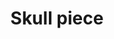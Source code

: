 ---
layout: item
title: Skull piece
item-id: 6163
datatable: true
id: 6163
name: "Skull piece"
members: true
lowalch: 24
highalch: 36
examine: "A fearsome looking skull."
monsters:
  - id: 5938
    name: "Wallasalki"
    members: true
    combat_level: 98
    wiki_url: "https://oldschool.runescape.wiki/w/Wallasalki"
    drops:
      - quantity: "1"
        rarity: 0.015625
    image: "https://oldschool.runescape.wiki/images/9/91/Wallasalki.png?1ce3f"
---